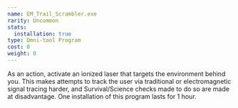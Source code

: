 ```yaml
---
name: EM_Trail_Scrambler.exe
rarity: Uncommon
stats:
  installation: true
type: Omni-tool Program
cost: 0
weight: 0
---
```

As an action, activate an ionized laser that targets the environment behind you. This makes attempts to track the user
via traditional or electromagnetic signal tracing harder, and Survival/Science checks made to do so are made at
disadvantage. One installation of this program lasts for 1 hour.
